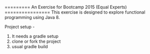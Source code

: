 ========= An Exercise for Bootcamp 2015 (Equal Experts) ================
This exercise is designed to explore functional programming using Java 8.

Project setup -

1. It needs a gradle setup
2. clone or fork the project
3. usual gradle build
